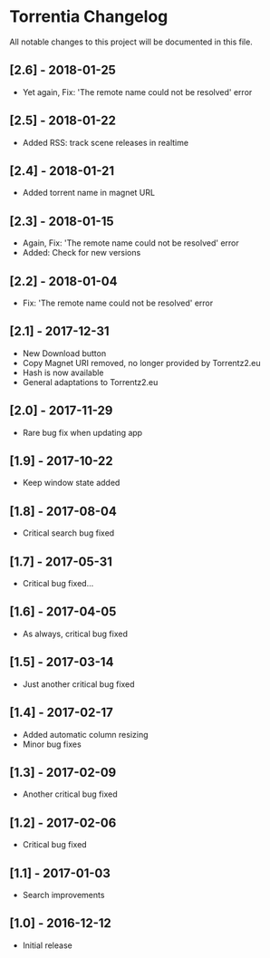 # Torrentia Changelog

All notable changes to this project will be documented in this file.

## [2.6] - 2018-01-25
- Yet again, Fix: 'The remote name could not be resolved' error

## [2.5] - 2018-01-22
- Added RSS: track scene releases in realtime

## [2.4] - 2018-01-21
- Added torrent name in magnet URL

## [2.3] - 2018-01-15
- Again, Fix: 'The remote name could not be resolved' error
- Added: Check for new versions

## [2.2] - 2018-01-04
- Fix: 'The remote name could not be resolved' error

## [2.1] - 2017-12-31
- New Download button
- Copy Magnet URI removed, no longer provided by Torrentz2.eu
- Hash is now available
- General adaptations to Torrentz2.eu

## [2.0] - 2017-11-29
- Rare bug fix when updating app

## [1.9] - 2017-10-22
- Keep window state added

## [1.8] - 2017-08-04
- Critical search bug fixed

## [1.7] - 2017-05-31
- Critical bug fixed...

## [1.6] - 2017-04-05
- As always, critical bug fixed

## [1.5] - 2017-03-14
- Just another critical bug fixed

## [1.4] - 2017-02-17
- Added automatic column resizing
- Minor bug fixes

## [1.3] - 2017-02-09
- Another critical bug fixed

## [1.2] - 2017-02-06
- Critical bug fixed

## [1.1] - 2017-01-03
- Search improvements

## [1.0] - 2016-12-12
- Initial release